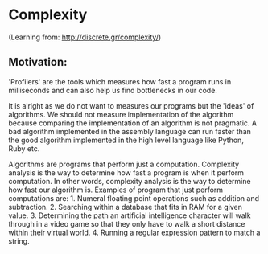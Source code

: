 # Complexity

(Learning from: http://discrete.gr/complexity/)

## Motivation:
'Profilers' are the tools which measures how fast a program runs in milliseconds and can also help us find bottlenecks in our code. 

It is alright as we do not want to measures our programs but the 'ideas' of algorithms. We should not measure implementation of the algorithm because comparing the implementation of an algorithm is not pragmatic. A bad algorithm implemented in the assembly language can run faster than the good algorithm implemented in the high level language like Python, Ruby etc. 

Algorithms are programs that perform just a computation. Complexity analysis is the way to determine how fast a program is when it perform computation. In other words, complexity analysis is the way to determine how fast our algorithm is. Examples of program that just perform computations are:
    1. Numeral floating point operations such as addition and subtraction.
    2. Searching within a database that fits in RAM for a given value.
    3. Determining the path an artificial intelligence character will walk through in a video game so that they only have to walk a short distance within their virtual world. 
    4. Running a regular expression pattern to match a string.
